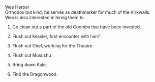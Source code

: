   

Wes Harper  
Orthodox but kind, he serves as deathmarker for much of the Kirkwalls. Wes is also interested in hiring them to

1.  Go clean out a part of the old Coombs that have been invested.
    
2.  Flush out Kessler, first encounter with him?
    
3.  Flush out Obel, working for the Theatre.
    
4.  Flush out Musushu
    
5.  Bring down Kale.
    
6.  Find the Dragonwood.